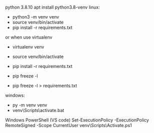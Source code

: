 python 3.8.10
apt install python3.8-venv
linux:
- python3 -m venv venv
- source venv/bin/activate
- pip install -r requirements.txt 

or when use virtualenv
- virtualenv venv
- source venv/bin/activate
- pip install -r requirements.txt 

- pip freeze -l
- pip freeze -l > requirements.txt

windows:
- py -m venv venv
- venv\Scripts\activate.bat

Windows PowerShell (VS code)
Set-ExecutionPolicy -ExecutionPolicy RemoteSigned -Scope CurrentUser
venv\Scripts\Activate.ps1
